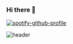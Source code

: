 ### Hi there 👋

<!--
**mayukh-chr/mayukh-chr** is a ✨ _special_ ✨ repository because its `README.md` (this file) appears on your GitHub profile.

Here are some ideas to get you started:

- 🔭 I’m currently working on ...
- 🌱 I’m currently learning ...
- 👯 I’m looking to collaborate on ...
- 🤔 I’m looking for help with ...
- 💬 Ask me about ...
- 📫 How to reach me: ...
- 😄 Pronouns: ...
- ⚡ Fun fact: ...
-->
[![spotify-github-profile](https://spotify-github-profile.kittinanx.com/api/view?uid=zuumtdcue8fsfcq8owwju8i8x&cover_image=false&theme=compact&show_offline=false&background_color=000000&interchange=true)](https://spotify-github-profile.kittinanx.com/api/view?uid=zuumtdcue8fsfcq8owwju8i8x&redirect=true)

![header](https://media.tenor.com/Cnzwo7bnt8AAAAAC/monkey-zen.gif)
